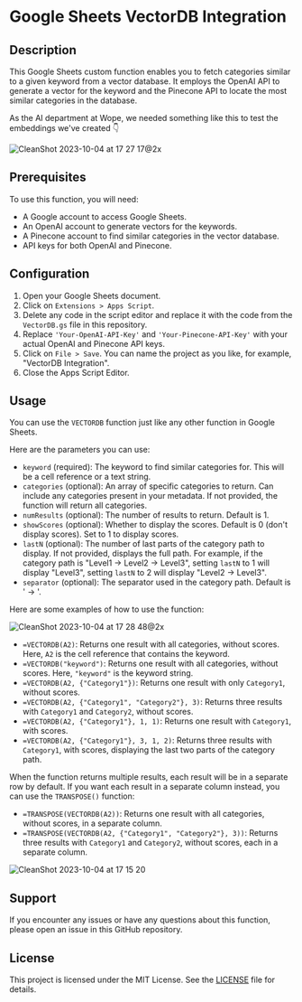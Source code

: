 # Google Sheets VectorDB Integration

## Description

This Google Sheets custom function enables you to fetch categories similar to a given keyword from a vector database. It employs the OpenAI API to generate a vector for the keyword and the Pinecone API to locate the most similar categories in the database.

As the AI department at Wope, we needed something like this to test the embeddings we've created 👇

![CleanShot 2023-10-04 at 17 27 17@2x](https://github.com/yigitkonur/pineconedb-appscript-integration-for-sheets/assets/9989650/29814a8d-0a62-4edc-970b-944ee1cc7fc3)

## Prerequisites

To use this function, you will need:

- A Google account to access Google Sheets.
- An OpenAI account to generate vectors for the keywords.
- A Pinecone account to find similar categories in the vector database.
- API keys for both OpenAI and Pinecone.

## Configuration

1. Open your Google Sheets document.
2. Click on `Extensions > Apps Script`.
3. Delete any code in the script editor and replace it with the code from the `VectorDB.gs` file in this repository.
4. Replace `'Your-OpenAI-API-Key'` and `'Your-Pinecone-API-Key'` with your actual OpenAI and Pinecone API keys.
5. Click on `File > Save`. You can name the project as you like, for example, "VectorDB Integration".
6. Close the Apps Script Editor.

## Usage

You can use the `VECTORDB` function just like any other function in Google Sheets.

Here are the parameters you can use:

- `keyword` (required): The keyword to find similar categories for. This will be a cell reference or a text string.
- `categories` (optional): An array of specific categories to return. Can include any categories present in your metadata. If not provided, the function will return all categories.
- `numResults` (optional): The number of results to return. Default is 1.
- `showScores` (optional): Whether to display the scores. Default is 0 (don't display scores). Set to 1 to display scores.
- `lastN` (optional): The number of last parts of the category path to display. If not provided, displays the full path. For example, if the category path is "Level1 -> Level2 -> Level3", setting `lastN` to 1 will display "Level3", setting `lastN` to 2 will display "Level2 -> Level3".
- `separator` (optional): The separator used in the category path. Default is ' -> '.

Here are some examples of how to use the function:

![CleanShot 2023-10-04 at 17 28 48@2x](https://github.com/yigitkonur/pineconedb-appscript-integration-for-sheets/assets/9989650/9d0ff58f-24c6-4abf-a4c6-5dc56415ca81)


- `=VECTORDB(A2)`: Returns one result with all categories, without scores. Here, `A2` is the cell reference that contains the keyword.
- `=VECTORDB("keyword")`: Returns one result with all categories, without scores. Here, `"keyword"` is the keyword string.
- `=VECTORDB(A2, {"Category1"})`: Returns one result with only `Category1`, without scores.
- `=VECTORDB(A2, {"Category1", "Category2"}, 3)`: Returns three results with `Category1` and `Category2`, without scores.
- `=VECTORDB(A2, {"Category1"}, 1, 1)`: Returns one result with `Category1`, with scores.
- `=VECTORDB(A2, {"Category1"}, 3, 1, 2)`: Returns three results with `Category1`, with scores, displaying the last two parts of the category path.

When the function returns multiple results, each result will be in a separate row by default. If you want each result in a separate column instead, you can use the `TRANSPOSE()` function:

- `=TRANSPOSE(VECTORDB(A2))`: Returns one result with all categories, without scores, in a separate column.
- `=TRANSPOSE(VECTORDB(A2, {"Category1", "Category2"}, 3))`: Returns three results with `Category1` and `Category2`, without scores, each in a separate column.

![CleanShot 2023-10-04 at 17 15 20](https://github.com/yigitkonur/pineconedb-appscript-integration-for-sheets/assets/9989650/69094370-3b22-45f1-b89a-0e80f124967d)


## Support

If you encounter any issues or have any questions about this function, please open an issue in this GitHub repository.

## License

This project is licensed under the MIT License. See the [LICENSE](LICENSE) file for details.
